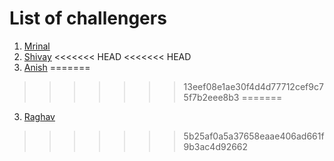 # List of challengers
1. [Mrinal](https://github.com/mrinal1224)
2. [Shivay](https://github.com/shivaylamba)
<<<<<<< HEAD
<<<<<<< HEAD
3. [Anish](https://github.com/anishaga)
=======
>>>>>>> 13eef08e1ae30f4d4d77712cef9c75f7b2eee8b3
=======
3. [Raghav](https://github.com/raghavdhingra)
>>>>>>> 5b25af0a5a37658eaae406ad661f9b3ac4d92662
